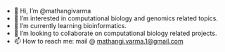 - 👋 Hi, I’m @mathangivarma
- 👀 I’m interested in computational biology and genomics related topics. 
- 🌱 I’m currently learning bioinformatics.
- 💞️ I’m looking to collaborate on computational biology related projects.
- 📫 How to reach me: mail @ mathangi.varma.1@gmail.com

<!---
mathangivarma/mathangivarma is a ✨ special ✨ repository because its `README.md` (this file) appears on your GitHub profile.
You can click the Preview link to take a look at your changes.
--->
